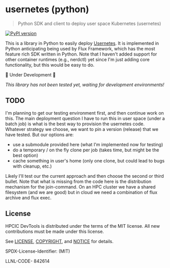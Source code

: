 # usernetes (python)

> Python SDK and client to deploy user space Kubernetes (usernetes)

[![PyPI version](https://badge.fury.io/py/usernetes.svg)](https://badge.fury.io/py/usernetes)

This is a library in Python to easily deploy [Usernetes](https://github.com/rootless-containers/usernetes).
It is implemented in Python anticipating being used by Flux Framework, which has the most feature rich SDK
written in Python. Note that I haven't added support for other container runtimes (e.g., nerdctl) yet
since I'm just adding core functionality, but this would be easy to do.

🚧 Under Development 🚧

*This library has not been tested yet, waiting for development environments!*

## TODO

I'm planning to get our testing environment first, and then continue work on this.
The main deployment question I have to run this in user space (under a batch job)
is what is the best way to provision the usernetes code. Whatever strategy we choose,
we want to pin a version (release) that we have tested. But our options are:

- use a submodule provided here (what I'm implemented now for testing)
- do a temporary / on the fly clone per job (takes time, but might be the best option)
- cache something in user's home (only one clone, but could lead to bugs with cleanup, etc.)

Likely I'll test our the current approach and then choose the second or third bullet. Note
that what is missing from the code here is the distribution mechanism for the join-command.
On an HPC cluster we have a shared filesystem (and we are good) but in cloud we need
a combination of flux archive and flux exec.

## License

HPCIC DevTools is distributed under the terms of the MIT license.
All new contributions must be made under this license.

See [LICENSE](https://github.com/converged-computing/cloud-select/blob/main/LICENSE),
[COPYRIGHT](https://github.com/converged-computing/cloud-select/blob/main/COPYRIGHT), and
[NOTICE](https://github.com/converged-computing/cloud-select/blob/main/NOTICE) for details.

SPDX-License-Identifier: (MIT)

LLNL-CODE- 842614
